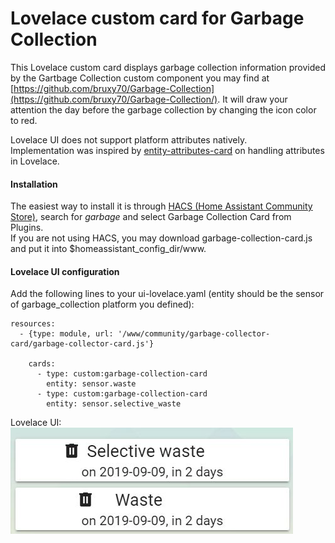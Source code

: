 # Lovelace custom card for Garbage Collection

This Lovelace custom card displays garbage collection information provided by
the Gartbage Collection custom component you may find at
[https://github.com/bruxy70/Garbage-Collection](https://github.com/bruxy70/Garbage-Collection/).
It will draw your attention the day before the garbage collection by changing the icon color to red.

Lovelace UI does not support platform attributes natively.<br />
Implementation was inspired by [entity-attributes-card](https://github.com/custom-cards/entity-attributes-card)
on handling attributes in Lovelace.

#### Installation
The easiest way to install it is through [HACS (Home Assistant Community Store)](https://custom-components.github.io/hacs/),
search for <i>garbage</i> and select Garbage Collection Card from Plugins.<br />
If you are not using HACS, you may download garbage-collection-card.js and put it into $homeassistant_config_dir/www.<br />

#### Lovelace UI configuration
Add the following lines to your ui-lovelace.yaml (entity should be the sensor of garbage_collection platform you defined):
```
resources:
  - {type: module, url: '/www/community/garbage-collector-card/garbage-collector-card.js'}

    cards:
      - type: custom:garbage-collection-card
        entity: sensor.waste
      - type: custom:garbage-collection-card
        entity: sensor.selective_waste
```

Lovelace UI:<br />
![Garbage Collection card example](garbage_collection_lovelace.jpg)
